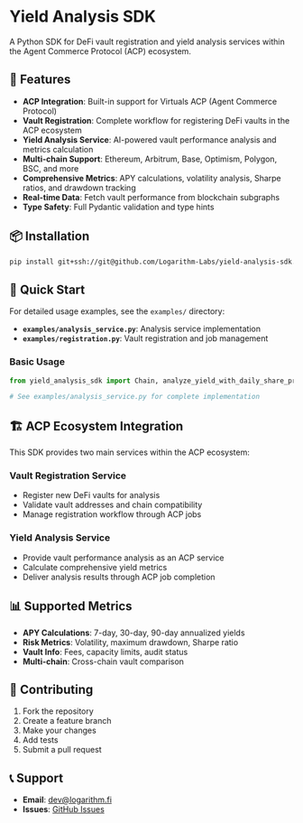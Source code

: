 # Yield Analysis SDK

A Python SDK for DeFi vault registration and yield analysis services within the Agent Commerce Protocol (ACP) ecosystem.

## 🚀 Features

- **ACP Integration**: Built-in support for Virtuals ACP (Agent Commerce Protocol)
- **Vault Registration**: Complete workflow for registering DeFi vaults in the ACP ecosystem
- **Yield Analysis Service**: AI-powered vault performance analysis and metrics calculation
- **Multi-chain Support**: Ethereum, Arbitrum, Base, Optimism, Polygon, BSC, and more
- **Comprehensive Metrics**: APY calculations, volatility analysis, Sharpe ratios, and drawdown tracking
- **Real-time Data**: Fetch vault performance from blockchain subgraphs
- **Type Safety**: Full Pydantic validation and type hints

## 📦 Installation

```bash
pip install git+ssh://git@github.com/Logarithm-Labs/yield-analysis-sdk.git#egg=yield_analysis_sdk
```

## 🔧 Quick Start

For detailed usage examples, see the `examples/` directory:

- **`examples/analysis_service.py`**: Analysis service implementation
- **`examples/registration.py`**: Vault registration and job management

### Basic Usage

```python
from yield_analysis_sdk import Chain, analyze_yield_with_daily_share_price

# See examples/analysis_service.py for complete implementation
```

## 🏗️ ACP Ecosystem Integration

This SDK provides two main services within the ACP ecosystem:

### Vault Registration Service
- Register new DeFi vaults for analysis
- Validate vault addresses and chain compatibility
- Manage registration workflow through ACP jobs

### Yield Analysis Service
- Provide vault performance analysis as an ACP service
- Calculate comprehensive yield metrics
- Deliver analysis results through ACP job completion

## 📊 Supported Metrics

- **APY Calculations**: 7-day, 30-day, 90-day annualized yields
- **Risk Metrics**: Volatility, maximum drawdown, Sharpe ratio
- **Vault Info**: Fees, capacity limits, audit status
- **Multi-chain**: Cross-chain vault comparison


## 🤝 Contributing

1. Fork the repository
2. Create a feature branch
3. Make your changes
4. Add tests
5. Submit a pull request

## 📞 Support

- **Email**: dev@logarithm.fi
- **Issues**: [GitHub Issues](https://github.com/yourusername/yield-analysis-sdk/issues)
